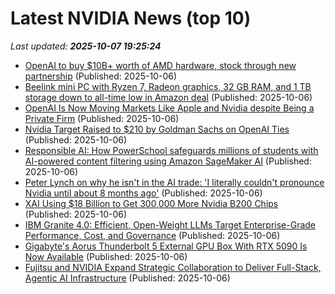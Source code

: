 # Latest NVIDIA News (top 10)
_Last updated: **2025-10-07 19:25:24**_

- [OpenAI to buy $10B+ worth of AMD hardware, stock through new partnership](https://siliconangle.com/2025/10/06/openai-buy-10b-worth-amd-hardware-stock-new-partnership/) (Published: 2025-10-06)
- [Beelink mini PC with Ryzen 7, Radeon graphics, 32 GB RAM, and 1 TB storage down to all-time low in Amazon deal](https://www.notebookcheck.net/Beelink-mini-PC-with-Ryzen-7-Radeon-graphics-32-GB-RAM-and-1-TB-storage-down-to-all-time-low-in-Amazon-deal.1132813.0.html) (Published: 2025-10-06)
- [OpenAI Is Now Moving Markets Like Apple and Nvidia despite Being a Private Firm](https://biztoc.com/x/7d7f809148a3055b) (Published: 2025-10-06)
- [Nvidia Target Raised to $210 by Goldman Sachs on OpenAI Ties](https://finance.yahoo.com/news/nvidia-target-raised-210-goldman-191515934.html) (Published: 2025-10-06)
- [Responsible AI: How PowerSchool safeguards millions of students with AI-powered content filtering using Amazon SageMaker AI](https://aws.amazon.com/blogs/machine-learning/responsible-ai-how-powerschool-safeguards-millions-of-students-with-ai-powered-content-filtering-using-amazon-sagemaker-ai/) (Published: 2025-10-06)
- [Peter Lynch on why he isn't in the AI trade: 'I literally couldn't pronounce Nvidia until about 8 months ago'](https://biztoc.com/x/74cf03e36451a92a) (Published: 2025-10-06)
- [XAI Using $18 Billion to Get 300,000 More Nvidia B200 Chips](https://www.nextbigfuture.com/2025/10/xai-using-18-billion-to-get-300000-more-nvidia-b200-chips.html) (Published: 2025-10-06)
- [IBM Granite 4.0: Efficient, Open-Weight LLMs Target Enterprise-Grade Performance, Cost, and Governance](https://www.storagereview.com/news/ibm-granite-4-0-efficient-open-weight-llms-target-enterprise-grade-performance-cost-and-governance) (Published: 2025-10-06)
- [Gigabyte's Aorus Thunderbolt 5 External GPU Box With RTX 5090 Is Now Available](https://hothardware.com/news/gigabyte-aorus-thunderbolt-5-egpu-with-geforce-rtx-5090-available-for-2999) (Published: 2025-10-06)
- [Fujitsu and NVIDIA Expand Strategic Collaboration to Deliver Full-Stack, Agentic AI Infrastructure](https://www.storagereview.com/news/fujitsu-and-nvidia-expand-strategic-collaboration-to-deliver-full-stack-agentic-ai-infrastructure) (Published: 2025-10-06)
